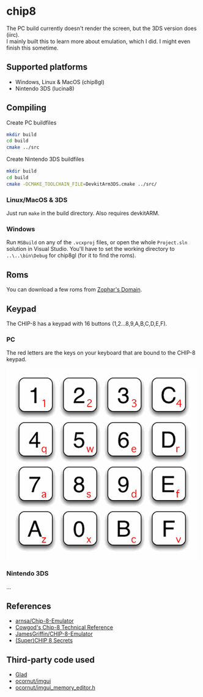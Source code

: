 # chip8

The PC build currently doesn't render the screen, but the 3DS version does (iirc).  
I mainly built this to learn more about emulation, which I did. I might even finish this sometime.


## Supported platforms

- Windows, Linux & MacOS (chip8gl)
- Nintendo 3DS (lucina8)


## Compiling

Create PC buildfiles
```sh
mkdir build
cd build
cmake ../src
```

Create Nintendo 3DS buildfiles
```sh
mkdir build
cd build
cmake -DCMAKE_TOOLCHAIN_FILE=DevkitArm3DS.cmake ../src/
```


### Linux/MacOS & 3DS

Just run `make` in the build directory. Also requires devkitARM.

### Windows

Run `MSBuild` on any of the `.vcxproj` files, or open the whole `Project.sln` solution in Visual Studio.
You'll have to set the working directory to `..\..\bin\Debug` for chip8gl (for it to find the roms).


## Roms

You can download a few roms from [Zophar's Domain](https://www.zophar.net/pdroms/chip8/chip-8-games-pack.html).


## Keypad

The CHIP-8 has a keypad with 16 buttons (1,2...8,9,A,B,C,D,E,F).

### PC

The red letters are the keys on your keyboard that are bound to the CHIP-8 keypad.

![Keypad](img/keypad.png)

### Nintendo 3DS

...


## References

- [arnsa/Chip-8-Emulator](https://github.com/arnsa/Chip-8-Emulator/blob/master/chip8.c)
- [Cowgod's Chip-8 Technical Reference](http://devernay.free.fr/hacks/chip8/C8TECH10.HTM)
- [JamesGriffin/CHIP-8-Emulator](https://github.com/JamesGriffin/CHIP-8-Emulator/blob/master/src/chip8.cpp)
- [(Super)CHIP 8 Secrets](https://github.com/AfBu/haxe-CHIP-8-emulator/wiki/(Super)CHIP-8-Secrets)


## Third-party code used

- [Glad](http://glad.dav1d.de/#profile=core&language=c&specification=gl&loader=on&api=gl=3.3)
- [ocornut/imgui](https://github.com/ocornut/imgui)
- [ocornut/imgui_memory_editor.h](https://github.com/ocornut/imgui_club/blob/master/imgui_memory_editor/imgui_memory_editor.h)
